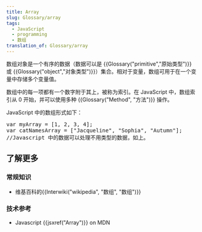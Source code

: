 ```yaml
---
title: Array
slug: Glossary/array
tags:
  - JavaScript
  - programming
  - 数组
translation_of: Glossary/array
---
```

<p>数组对象是一个有序的数据（数据可以是 {{Glossary("primitive","原始类型")}} 或 {{Glossary("object","对象类型")}}）集合。相对于变量，数组可用于在一个变量中存储多个变量值。</p>

<p>数组中的每一项都有一个数字附于其上，被称为索引。在 JavaScript 中，数组索引从 0 开始，并可以使用多种 {{Glossary("Method", "方法")}} 操作。</p>

<p>JavaScript 中的数组形式如下：</p>

<pre class="brush: js">var myArray = [1, 2, 3, 4];
var catNamesArray = ["Jacqueline", "Sophia", "Autumn"];
//Javascript 中的数据可以处理不用类型的数据，如上。</pre>

<h2 id="了解更多">了解更多</h2>

<h3 id="常规知识">常规知识</h3>

<ul>
 <li>维基百科的{{Interwiki("wikipedia", "数组", "数组")}}</li>
</ul>

<h3 id="技术参考">技术参考</h3>

<ul>
 <li>Javascript {{jsxref("Array")}} on MDN</li>
</ul>
